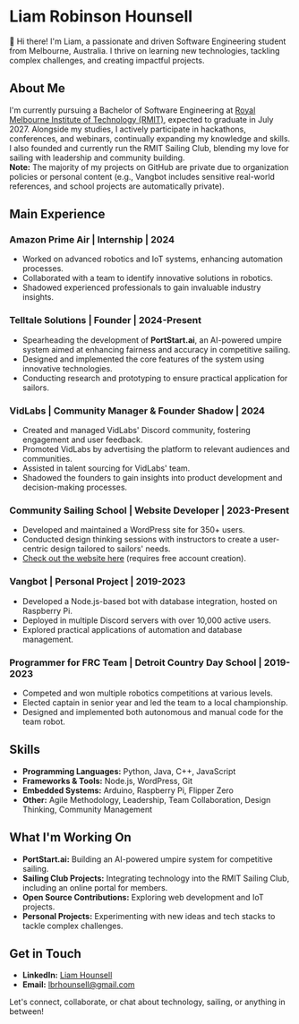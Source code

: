 # Liam Robinson Hounsell

👋 Hi there! I'm Liam, a passionate and driven Software Engineering student from Melbourne, Australia. I thrive on learning new technologies, tackling complex challenges, and creating impactful projects.

## About Me

I'm currently pursuing a Bachelor of Software Engineering at [Royal Melbourne Institute of Technology (RMIT)](https://www.rmit.edu.au), expected to graduate in July 2027. Alongside my studies, I actively participate in hackathons, conferences, and webinars, continually expanding my knowledge and skills. I also founded and currently run the RMIT Sailing Club, blending my love for sailing with leadership and community building.  
**Note:** The majority of my projects on GitHub are private due to organization policies or personal content (e.g., Vangbot includes sensitive real-world references, and school projects are automatically private).

## Main Experience

### Amazon Prime Air | Internship | 2024
- Worked on advanced robotics and IoT systems, enhancing automation processes.
- Collaborated with a team to identify innovative solutions in robotics.
- Shadowed experienced professionals to gain invaluable industry insights.

### Telltale Solutions | Founder | 2024-Present
- Spearheading the development of **PortStart.ai**, an AI-powered umpire system aimed at enhancing fairness and accuracy in competitive sailing.
- Designed and implemented the core features of the system using innovative technologies.
- Conducting research and prototyping to ensure practical application for sailors.

### VidLabs | Community Manager & Founder Shadow | 2024
- Created and managed VidLabs' Discord community, fostering engagement and user feedback.
- Promoted VidLabs by advertising the platform to relevant audiences and communities.
- Assisted in talent sourcing for VidLabs' team.
- Shadowed the founders to gain insights into product development and decision-making processes.

### Community Sailing School | Website Developer | 2023-Present
- Developed and maintained a WordPress site for 350+ users.
- Conducted design thinking sessions with instructors to create a user-centric design tailored to sailors' needs.
- [Check out the website here](https://www.communitysailingschool.org/) (requires free account creation).

### Vangbot | Personal Project | 2019-2023
- Developed a Node.js-based bot with database integration, hosted on Raspberry Pi.
- Deployed in multiple Discord servers with over 10,000 active users.
- Explored practical applications of automation and database management.

### Programmer for FRC Team | Detroit Country Day School | 2019-2023
- Competed and won multiple robotics competitions at various levels.
- Elected captain in senior year and led the team to a local championship.
- Designed and implemented both autonomous and manual code for the team robot.

## Skills

- **Programming Languages:** Python, Java, C++, JavaScript
- **Frameworks & Tools:** Node.js, WordPress, Git
- **Embedded Systems:** Arduino, Raspberry Pi, Flipper Zero
- **Other:** Agile Methodology, Leadership, Team Collaboration, Design Thinking, Community Management

## What I'm Working On

- **PortStart.ai:** Building an AI-powered umpire system for competitive sailing.
- **Sailing Club Projects:** Integrating technology into the RMIT Sailing Club, including an online portal for members.
- **Open Source Contributions:** Exploring web development and IoT projects.
- **Personal Projects:** Experimenting with new ideas and tech stacks to tackle complex challenges.

## Get in Touch

- **LinkedIn:** [Liam Hounsell](https://www.linkedin.com/in/liam-hounsell/)
- **Email:** lbrhounsell@gmail.com

Let's connect, collaborate, or chat about technology, sailing, or anything in between!
